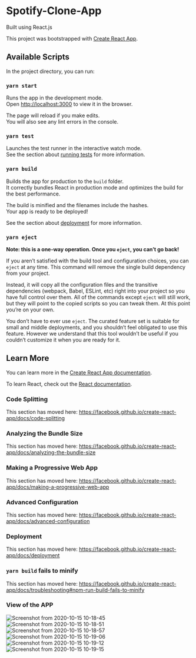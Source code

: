 # Spotify-Clone-App
Built using React.js

This project was bootstrapped with [Create React App](https://github.com/facebook/create-react-app).

## Available Scripts

In the project directory, you can run:

### `yarn start`

Runs the app in the development mode.<br />
Open [http://localhost:3000](http://localhost:3000) to view it in the browser.

The page will reload if you make edits.<br />
You will also see any lint errors in the console.

### `yarn test`

Launches the test runner in the interactive watch mode.<br />
See the section about [running tests](https://facebook.github.io/create-react-app/docs/running-tests) for more information.

### `yarn build`

Builds the app for production to the `build` folder.<br />
It correctly bundles React in production mode and optimizes the build for the best performance.

The build is minified and the filenames include the hashes.<br />
Your app is ready to be deployed!

See the section about [deployment](https://facebook.github.io/create-react-app/docs/deployment) for more information.

### `yarn eject`

**Note: this is a one-way operation. Once you `eject`, you can’t go back!**

If you aren’t satisfied with the build tool and configuration choices, you can `eject` at any time. This command will remove the single build dependency from your project.

Instead, it will copy all the configuration files and the transitive dependencies (webpack, Babel, ESLint, etc) right into your project so you have full control over them. All of the commands except `eject` will still work, but they will point to the copied scripts so you can tweak them. At this point you’re on your own.

You don’t have to ever use `eject`. The curated feature set is suitable for small and middle deployments, and you shouldn’t feel obligated to use this feature. However we understand that this tool wouldn’t be useful if you couldn’t customize it when you are ready for it.

## Learn More

You can learn more in the [Create React App documentation](https://facebook.github.io/create-react-app/docs/getting-started).

To learn React, check out the [React documentation](https://reactjs.org/).

### Code Splitting

This section has moved here: https://facebook.github.io/create-react-app/docs/code-splitting

### Analyzing the Bundle Size

This section has moved here: https://facebook.github.io/create-react-app/docs/analyzing-the-bundle-size

### Making a Progressive Web App

This section has moved here: https://facebook.github.io/create-react-app/docs/making-a-progressive-web-app

### Advanced Configuration

This section has moved here: https://facebook.github.io/create-react-app/docs/advanced-configuration

### Deployment

This section has moved here: https://facebook.github.io/create-react-app/docs/deployment

### `yarn build` fails to minify

This section has moved here: https://facebook.github.io/create-react-app/docs/troubleshooting#npm-run-build-fails-to-minify

### View of the APP
![Screenshot from 2020-10-15 10-18-45](https://user-images.githubusercontent.com/55761079/96110744-e8ca0300-0efd-11eb-85a8-967a57d1d4e4.png)
![Screenshot from 2020-10-15 10-18-51](https://user-images.githubusercontent.com/55761079/96110753-ecf62080-0efd-11eb-85af-0824827fc940.png)
![Screenshot from 2020-10-15 10-18-57](https://user-images.githubusercontent.com/55761079/96110759-ee274d80-0efd-11eb-8594-8ff3f0661fa0.png)
![Screenshot from 2020-10-15 10-19-06](https://user-images.githubusercontent.com/55761079/96110763-eff11100-0efd-11eb-8309-76d5ccef205b.png)
![Screenshot from 2020-10-15 10-19-12](https://user-images.githubusercontent.com/55761079/96110765-f1223e00-0efd-11eb-8594-29d03d2dc82a.png)
![Screenshot from 2020-10-15 10-19-15](https://user-images.githubusercontent.com/55761079/96110769-f1bad480-0efd-11eb-9433-7960884411a0.png)

